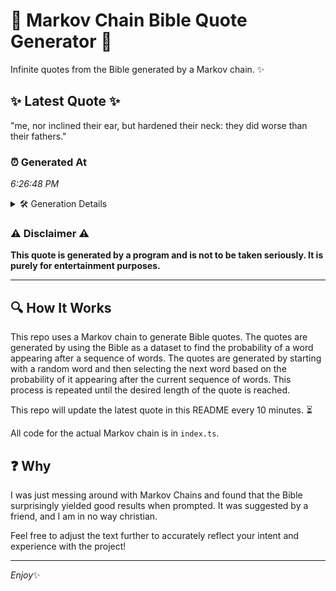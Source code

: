 # 📖 Markov Chain Bible Quote Generator 📖

Infinite quotes from the Bible generated by a Markov chain. ✨

## ✨ Latest Quote ✨
"me, nor inclined their ear, but hardened their neck: they did worse than their fathers."

### ⏰ Generated At
*6:26:48 PM*

<details>
    <summary>🛠️ Generation Details</summary>
    <p>
        <strong>🌱 Seed:</strong> me,<br>
        <strong>🔄 Iterations:</strong> 14<br>
        <strong>📜 Context History:</strong><br>[ me, ]: nor<br>[ me,, nor ]: inclined<br>[ me,, nor, inclined ]: their<br>[ me,, nor, inclined, their ]: ear,<br>[ me,, nor, inclined, their, ear, ]: but<br>[ me,, nor, inclined, their, ear,, but ]: hardened<br>[ nor, inclined, their, ear,, but, hardened ]: their<br>[ inclined, their, ear,, but, hardened, their ]: neck:<br>[ their, ear,, but, hardened, their, neck: ]: they<br>[ ear,, but, hardened, their, neck:, they ]: did<br>[ but, hardened, their, neck:, they, did ]: worse<br>[ hardened, their, neck:, they, did, worse ]: than<br>[ their, neck:, they, did, worse, than ]: their<br>[ neck:, they, did, worse, than, their ]: fathers.<br>
    </p>
</details>

### ⚠️ Disclaimer ⚠️
**This quote is generated by a program and is not to be taken seriously. It is purely for entertainment purposes.**

---

## 🔍 How It Works

This repo uses a Markov chain to generate Bible quotes. The quotes are generated by using the Bible as a dataset to find the probability of a word appearing after a sequence of words. The quotes are generated by starting with a random word and then selecting the next word based on the probability of it appearing after the current sequence of words. This process is repeated until the desired length of the quote is reached.

This repo will update the latest quote in this README every 10 minutes. ⏳

All code for the actual Markov chain is in `index.ts`.

## ❓ Why

I was just messing around with Markov Chains and found that the Bible surprisingly yielded good results when prompted. 
It was suggested by a friend, and I am in no way christian.

Feel free to adjust the text further to accurately reflect your intent and experience with the project!

---

*Enjoy*✨
